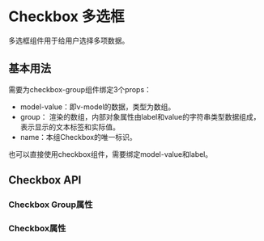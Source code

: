 <script setup>
import CheckboxGroupProps from './checkbox-group-props.vue'
import CheckboxProps from './checkbox-props.vue'
</script>

# Checkbox 多选框

多选框组件用于给用户选择多项数据。

## 基本用法

需要为checkbox-group组件绑定3个props：

- model-value：即v-model的数据，类型为数组。
- group： 渲染的数组，内部对象属性由label和value的字符串类型数据组成，表示显示的文本标签和实际值。
- name：本组Checkbox的唯一标识。

也可以直接使用checkbox组件，需要绑定model-value和label。

<preview path="./checkbox-basic.vue" title="." description="."></preview>

## Checkbox API

### Checkbox Group属性

<checkbox-group-props></checkbox-group-props>

### Checkbox属性

<checkbox-props></checkbox-props>
